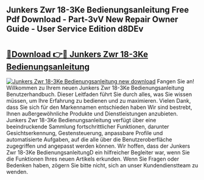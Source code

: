 ## Junkers Zwr 18-3Ke Bedienungsanleitung Free Pdf Download - Part-3vV New Repair Owner Guide - User Service Edition d8DEv

# <h2><a href="http://df1uix.blite.top/?on=Junkers+Zwr+18-3Ke+Bedienungsanleitung">🔗Download 👉🔴 Junkers Zwr 18-3Ke Bedienungsanleitung</a></h2>

[![Junkers Zwr 18-3Ke Bedienungsanleitung new download](https://i.imgur.com/lujVjoI.png)](http://df1uix.blite.top/?on=Junkers+Zwr+18-3Ke+Bedienungsanleitung)
Fangen Sie an! Willkommen zu Ihrem neuen Junkers Zwr 18-3Ke Bedienungsanleitung Benutzerhandbuch. Dieser Leitfaden führt Sie durch alles, was Sie wissen müssen, um Ihre Erfahrung zu bedienen und zu maximieren. Vielen Dank, dass Sie sich für den Markennamen entschieden haben Wir sind bestrebt, Ihnen außergewöhnliche Produkte und Dienstleistungen anzubieten. Junkers Zwr 18-3Ke Bedienungsanleitung verfügt über eine beeindruckende Sammlung fortschrittlicher Funktionen, darunter Gesichtserkennung, Gestensteuerung, anpassbare Profile und automatisierte Aufgaben, auf die alle über die Benutzeroberfläche zugegriffen und angepasst werden können. Wir hoffen, dass der Junkers Zwr 18-3Ke BedienungsanleitungD ein hilfreicher Begleiter war, wenn Sie die Funktionen Ihres neuen Artikels erkunden. Wenn Sie Fragen oder Bedenken haben, zögern Sie bitte nicht, sich an unser Kundendienstteam zu wenden.

